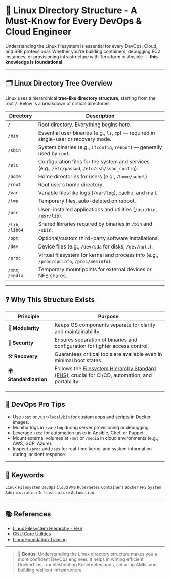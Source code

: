 # 📂 Linux Directory Structure - A Must-Know for Every DevOps & Cloud Engineer

Understanding the Linux filesystem is essential for every DevOps, Cloud, and SRE professional. Whether you're building containers, debugging EC2 instances, or provisioning infrastructure with Terraform or Ansible — **this knowledge is foundational**.

---

## 🗂️ Linux Directory Tree Overview

Linux uses a hierarchical **tree-like directory structure**, starting from the root `/`. Below is a breakdown of critical directories:

| Directory       | Description |
|----------------|-------------|
| `/`            | Root directory. Everything begins here. |
| `/bin`         | Essential user binaries (e.g., `ls`, `cp`) — required in single-user or recovery mode. |
| `/sbin`        | System binaries (e.g., `ifconfig`, `reboot`) — generally used by `root`. |
| `/etc`         | Configuration files for the system and services (e.g., `/etc/passwd`, `/etc/ssh/sshd_config`). |
| `/home`        | Home directories for users (e.g., `/home/sohel`). |
| `/root`        | Root user’s home directory. |
| `/var`         | Variable files like logs (`/var/log`), cache, and mail. |
| `/tmp`         | Temporary files, auto-deleted on reboot. |
| `/usr`         | User-installed applications and utilities (`/usr/bin`, `/usr/lib`). |
| `/lib`, `/lib64` | Shared libraries required by binaries in `/bin` and `/sbin`. |
| `/opt`         | Optional/custom third-party software installations. |
| `/dev`         | Device files (e.g., `/dev/sda` for disks, `/dev/null`). |
| `/proc`        | Virtual filesystem for kernel and process info (e.g., `/proc/cpuinfo`, `/proc/meminfo`). |
| `/mnt`, `/media` | Temporary mount points for external devices or NFS shares. |

---

## ❓ Why This Structure Exists

| Principle        | Purpose |
|------------------|---------|
| 🧩 **Modularity**     | Keeps OS components separate for clarity and maintainability. |
| 🔐 **Security**       | Ensures separation of binaries and configuration for tighter access control. |
| 🛠 **Recovery**       | Guarantees critical tools are available even in minimal boot states. |
| 🌍 **Standardization** | Follows the [Filesystem Hierarchy Standard (FHS)](https://refspecs.linuxfoundation.org/FHS_3.0/fhs/index.html), crucial for CI/CD, automation, and portability. |

---

## 🚀 DevOps Pro Tips

- Use `/opt` or `/usr/local/bin` for custom apps and scripts in Docker images.
- Monitor logs in `/var/log` during server provisioning or debugging.
- Leverage `/etc` for automation tasks in Ansible, Chef, or Puppet.
- Mount external volumes at `/mnt` or `/media` in cloud environments (e.g., AWS, GCP, Azure).
- Inspect `/proc` and `/sys` for real-time kernel and system information during incident response.

---

## 📌 Keywords

`Linux` `Filesystem` `DevOps` `Cloud` `AWS` `Kubernetes` `Containers` `Docker` `FHS` `System Administration` `Infrastructure` `Automation`

---

## 📚 References

- [Linux Filesystem Hierarchy - FHS](https://refspecs.linuxfoundation.org/FHS_3.0/fhs/index.html)
- [GNU Core Utilities](https://www.gnu.org/software/coreutils/manual/coreutils.html)
- [Linux Foundation Training](https://training.linuxfoundation.org)

---

> 🧠 **Bonus**: Understanding the Linux directory structure makes you a more confident DevOps engineer. It helps in writing efficient Dockerfiles, troubleshooting Kubernetes pods, securing AMIs, and building resilient infrastructure.
